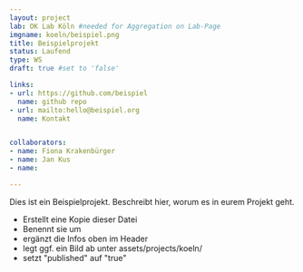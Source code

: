 ```yaml
---
layout: project
lab: OK Lab Köln #needed for Aggregation on Lab-Page
imgname: koeln/beispiel.png
title: Beispielprojekt
status: Laufend
type: WS
draft: true #set to 'false'

links:
- url: https://github.com/beispiel
  name: github repo
- url: mailto:hello@beispiel.org
  name: Kontakt


collaborators:
- name: Fiona Krakenbürger
- name: Jan Kus
- name: 

---
```


Dies ist ein Beispielprojekt. Beschreibt hier, worum es in eurem Projekt geht.

- Erstellt eine Kopie dieser Datei
- Benennt sie um 
- ergänzt die Infos oben im Header
- legt ggf. ein Bild ab unter assets/projects/koeln/
- setzt "published" auf "true"
